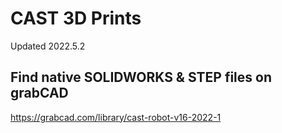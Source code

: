 # CAST 3D Prints
Updated 2022.5.2

## Find native SOLIDWORKS & STEP files on grabCAD
https://grabcad.com/library/cast-robot-v16-2022-1



